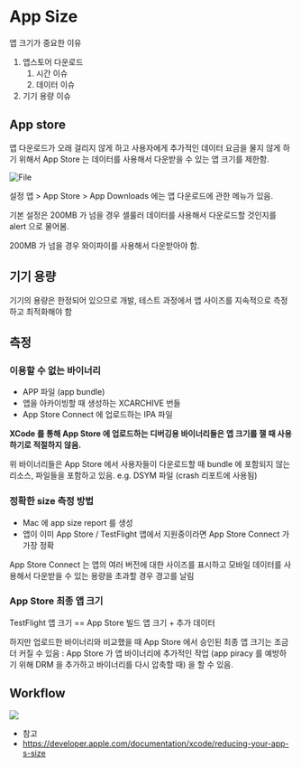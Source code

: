 # App Size

앱 크기가 중요한 이유

1. 앱스토어 다운로드
   1. 시간 이슈
   2. 데이터 이슈
2. 기기 용량 이슈

## App store

앱 다운로드가 오래 걸리지 않게 하고 사용자에게 추가적인 데이터 요금을 물지 않게 하기 위해서 App Store 는 데이터를 사용해서 다운받을 수 있는 앱 크기를 제한함.

![File](https://github.com/Yoojin99/TIL/assets/41438361/76a954ae-73c7-4646-af04-31de4f2125c9)

설정 앱 > App Store > App Downloads 에는 앱 다운로드에 관한 메뉴가 있음.

기본 설정은 200MB 가 넘을 경우 셀룰러 데이터를 사용해서 다운로드할 것인지를 alert 으로 물어봄. 

200MB 가 넘을 경우 와이파이를 사용해서 다운받아야 함. 

## 기기 용량 

기기의 용량은 한정되어 있으므로 개발, 테스트 과정에서 앱 사이즈를 지속적으로 측정하고 최적화해야 함

## 측정

### 이용할 수 없는 바이너리

* APP 파일 (app bundle)
* 앱을 아카이빙할 때 생성하는 XCARCHIVE 번들
* App Store Connect 에 업로드하는 IPA 파일

**XCode 를 통해 App Store 에 업로드하는 디버깅용 바이너리들은 앱 크기를 잴 때 사용하기로 적절하지 않음.**

위 바이너리들은 App Store 에서 사용자들이 다운로드할 때 bundle 에 포함되지 않는 리소스, 파일들을 포함하고 있음. e.g. DSYM 파일 (crash 리포트에 사용됨)

### 정확한 size 측정 방법

* Mac 에 app size report 를 생성
* 앱이 이미 App Store / TestFlight 앱에서 지원중이라면 App Store Connect 가 가장 정확

App Store Connect 는 앱의 여러 버전에 대한 사이즈를 표시하고 모바일 데이터를 사용해서 다운받을 수 있는 용량을 초과할 경우 경고를 날림

### App Store 최종 앱 크기

TestFlight 앱 크기 == App Store 빌드 앱 크기 + 추가 데이터

하지만 업로드한 바이너리와 비교했을 때 App Store 에서 승인된 최종 앱 크기는 조금 더 커질 수 있음 : App Store 가 앱 바이너리에 추가적인 작업 (app piracy 를 예방하기 위해 DRM 을 추가하고 바이너리를 다시 압축할 때) 을 할 수 있음.

## Workflow

![](https://docs-assets.developer.apple.com/published/38f7a1fa14b3caf60822d8a97a802dc0/reducing-your-app-s-size-1@2x.png)





* 참고
* https://developer.apple.com/documentation/xcode/reducing-your-app-s-size
